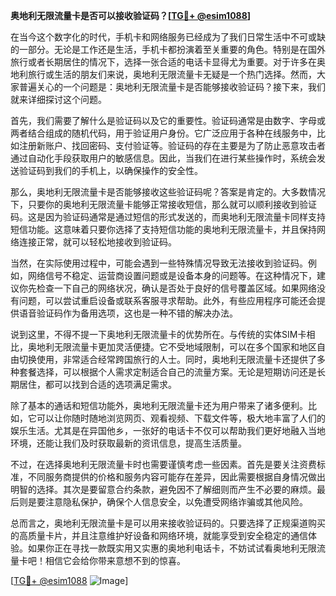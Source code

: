 **奥地利无限流量卡是否可以接收验证码？[[TG💪+ @esim1088](https://t.me/s/esim1088)]**

在当今这个数字化的时代，手机卡和网络服务已经成为了我们日常生活中不可或缺的一部分。无论是工作还是生活，手机卡都扮演着至关重要的角色。特别是在国外旅行或者长期居住的情况下，选择一张合适的电话卡显得尤为重要。对于许多在奥地利旅行或生活的朋友们来说，奥地利无限流量卡无疑是一个热门选择。然而，大家普遍关心的一个问题是：奥地利无限流量卡是否能够接收验证码？接下来，我们就来详细探讨这个问题。

首先，我们需要了解什么是验证码以及它的重要性。验证码通常是由数字、字母或两者结合组成的随机代码，用于验证用户身份。它广泛应用于各种在线服务中，比如注册新账户、找回密码、支付验证等。验证码的存在主要是为了防止恶意攻击者通过自动化手段获取用户的敏感信息。因此，当我们在进行某些操作时，系统会发送验证码到我们的手机上，以确保操作的安全性。

那么，奥地利无限流量卡是否能够接收这些验证码呢？答案是肯定的。大多数情况下，只要你的奥地利无限流量卡能够正常接收短信，那么就可以顺利接收到验证码。这是因为验证码通常是通过短信的形式发送的，而奥地利无限流量卡同样支持短信功能。这意味着只要你选择了支持短信功能的奥地利无限流量卡，并且保持网络连接正常，就可以轻松地接收到验证码。

当然，在实际使用过程中，可能会遇到一些特殊情况导致无法接收到验证码。例如，网络信号不稳定、运营商设置问题或是设备本身的问题等。在这种情况下，建议你先检查一下自己的网络状况，确认是否处于良好的信号覆盖区域。如果网络没有问题，可以尝试重启设备或联系客服寻求帮助。此外，有些应用程序可能还会提供语音验证码作为备用选项，这也是一种不错的解决办法。

说到这里，不得不提一下奥地利无限流量卡的优势所在。与传统的实体SIM卡相比，奥地利无限流量卡更加灵活便捷。它不受地域限制，可以在多个国家和地区自由切换使用，非常适合经常跨国旅行的人士。同时，奥地利无限流量卡还提供了多种套餐选择，可以根据个人需求定制适合自己的流量方案。无论是短期访问还是长期居住，都可以找到合适的选项满足需求。

除了基本的通话和短信功能外，奥地利无限流量卡还为用户带来了诸多便利。比如，它可以让你随时随地浏览网页、观看视频、下载文件等，极大地丰富了人们的娱乐生活。尤其是在异国他乡，一张好的电话卡不仅可以帮助我们更好地融入当地环境，还能让我们及时获取最新的资讯信息，提高生活质量。

不过，在选择奥地利无限流量卡时也需要谨慎考虑一些因素。首先是要关注资费标准，不同服务商提供的价格和服务内容可能存在差异，因此需要根据自身情况做出明智的选择。其次是要留意合约条款，避免因不了解细则而产生不必要的麻烦。最后则是要注意隐私保护，确保个人信息安全，以免遭受网络诈骗或其他风险。

总而言之，奥地利无限流量卡是可以用来接收验证码的。只要选择了正规渠道购买的高质量卡片，并且注意维护好设备和网络环境，就能享受到安全稳定的通信体验。如果你正在寻找一款既实用又实惠的奥地利电话卡，不妨试试看奥地利无限流量卡吧！相信它会给你带来意想不到的惊喜。

[[TG💪+ @esim1088](https://t.me/s/esim1088) ![Image](https://i.postimg.cc/4NQfJmqS/Snipaste-2025-05-13-00-14-12.png)]